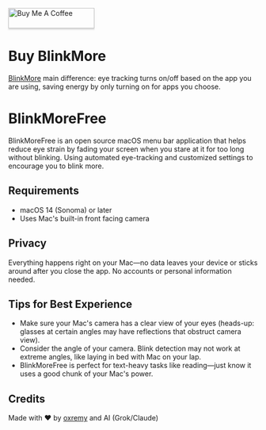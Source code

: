 <a href="https://www.buymeacoffee.com/oxremy" target="_blank"><img src="https://www.buymeacoffee.com/assets/img/custom_images/orange_img.png" alt="Buy Me A Coffee" style="height: 41px !important;width: 174px !important;box-shadow: 0px 3px 2px 0px rgba(190, 190, 190, 0.5) !important;-webkit-box-shadow: 0px 3px 2px 0px rgba(190, 190, 190, 0.5) !important;" ></a>

# Buy BlinkMore
[BlinkMore](http://oxremy.github.io/BuyBlinkMore/) main difference: eye tracking turns on/off based on the app you are using, saving energy by only turning on for apps you choose. 

# BlinkMoreFree

BlinkMoreFree is an open source macOS menu bar application that helps reduce eye strain by fading your screen when you stare at it for too long without blinking. Using automated eye-tracking and customized settings to encourage you to blink more.

## Requirements

- macOS 14 (Sonoma) or later 
- Uses Mac's built-in front facing camera 

## Privacy

Everything happens right on your Mac—no data leaves your device or sticks around after you close the app. No accounts or personal information needed.

## Tips for Best Experience 

- Make sure your Mac's camera has a clear view of your eyes (heads-up: glasses at certain angles may have reflections that obstruct camera view).
- Consider the angle of your camera. Blink detection may not work at extreme angles, like laying in bed with Mac on your lap.
- BlinkMoreFree is perfect for text-heavy tasks like reading––just know it uses a good chunk of your Mac's power.

## Credits

Made with ❤️ by [oxremy](https://github.com/oxremy) and AI (Grok/Claude)
